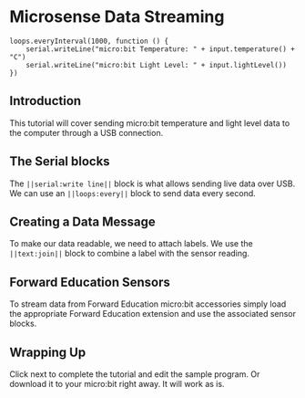 # Microsense Data Streaming

```template
loops.everyInterval(1000, function () {
    serial.writeLine("micro:bit Temperature: " + input.temperature() + "C")
    serial.writeLine("micro:bit Light Level: " + input.lightLevel())
})
```

## Introduction

This tutorial will cover sending micro:bit temperature and light level data 
to the computer through a USB connection.


## The Serial blocks

The ``||serial:write line||`` block is what allows sending live data over USB.
We can use an ``||loops:every||`` block to send data every second.

## Creating a Data Message

To make our data readable, we need to attach labels.
We use the ``||text:join||`` block to combine a label with the sensor reading.

## Forward Education Sensors

To stream data from Forward Education micro:bit accessories
simply load the appropriate Forward Education extension
and use the associated sensor blocks.

## Wrapping Up

Click next to complete the tutorial and edit the sample program.
Or download it to your micro:bit right away. It will work as is.
